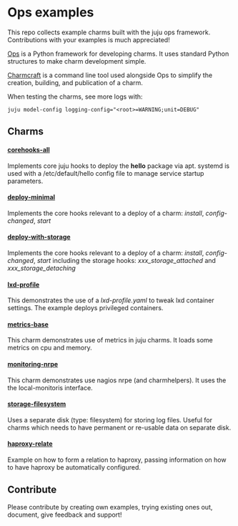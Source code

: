 # Ops examples
This repo collects example charms built with the juju ops framework. Contributions with your examples is much appreciated!

[Ops](https://ops.readthedocs.io/en/latest/) is a Python framework for developing charms. It uses standard Python structures to make charm development simple.

[Charmcraft](https://github.com/canonical/charmcraft) is a command line tool used alongside Ops to simplify the creation, building, and publication of a charm.

When testing the charms, see more logs with:

    juju model-config logging-config="<root>=WARNING;unit=DEBUG"

## Charms 

#### [corehooks-all](corehooks-all)
Implements core juju hooks to deploy the **hello** package via apt. 
systemd is used with a /etc/default/hello config file to manage service startup parameters.

#### [deploy-minimal](deploy-minimal)
Implements the core hooks relevant to a deploy of a charm: *install*, *config-changed*, *start*

#### [deploy-with-storage](deploy-with-storage)
Implements the core hooks relevant to a deploy of a charm: *install*, *config-changed*, *start* 
including the storage hooks: *xxx_storage_attached* and *xxx_storage_detaching*

#### [lxd-profile](lxd-profile)

This demonstrates the use of a *lxd-profile.yaml* to tweak lxd container settings. 
The example deploys privileged containers.

#### [metrics-base](metrics-base)
This charm demonstrates use of metrics in juju charms.
It loads some metrics on cpu and memory.

#### [monitoring-nrpe](monitoring-nrpe)
This charm demonstrates use nagios nrpe (and charmhelpers).
It uses the the local-monitoris interface.

#### [storage-filesystem](storage-filesystem)
Uses a separate disk (type: filesystem) for storing log files. 
Useful for charms which needs to have permanent or re-usable data on separate disk.

#### [haproxy-relate](haproxy-relate)
Example on how to form a relation to haproxy, passing information on how to have haproxy
be automatically configured.


## Contribute
Please contribute by creating own examples, trying existing ones out, document, give feedback and support!